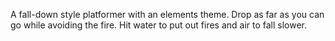 A fall-down style platformer with an elements theme. Drop as far as you can go while avoiding the fire. Hit water to put out fires and air to fall slower.
